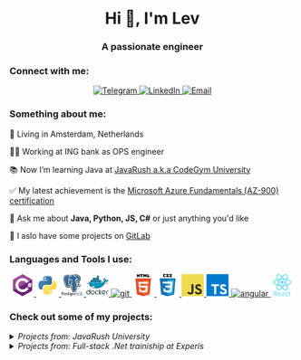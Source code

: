 <h1 align="center">Hi 👋, I'm Lev</h1>

<h3 align="center">A passionate engineer</h3>

<h3 align="left">Connect with me:</h3>
<div align="center">
  <a href="https://t.me/levnagornov">
    <img alt="Telegram" src="https://img.shields.io/badge/Telegram-2CA5E0?style=for-the-badge&logo=telegram&logoColor=whit"/>
  </a>
  <a href="https://www.linkedin.com/in/lnagornov">
    <img alt="LinkedIn" src="https://img.shields.io/badge/LinkedIn-0077B5?style=for-the-badge&logo=linkedin&logoColor=white"/>
  </a>
  <a href="mailto:levnagornov@yahoo.com">
    <img alt="Email" src="https://img.shields.io/badge/email-levnagornov@yahoo.com-D14836?style=for-the-badge&logo=gmail&logoColor=white"/>
  </a>
</div>

<h3 align="left">Something about me:</h3>
<p>📍 Living in Amsterdam, Netherlands</p>
<p>👨‍💻 Working at ING bank as OPS engineer</p>
<p>📚 Now I’m learning Java at <a href="https://landing.codegym.cc/en/university/">JavaRush a.k.a CodeGym University</a></p>
<p>✅ My latest achievement is the <a href="https://www.credly.com/badges/cca3d30d-af7a-4438-93a4-1fb18c688271/public_url">Microsoft Azure Fundamentals (AZ-900) certification</a></p>
<p>💬 Ask me about <b>Java, Python, JS, C#</b> or just anything you'd like</p>
<p>👾 I aslo have some projects on <a href="https://gitlab.com/lnagornov">GitLab</a></p>

<h3 align="left">Languages and Tools I use:</h3>
<div align="center">
    <!-- Csharp -->
    <a href="https://www.w3schools.com/cs/" target="_blank" rel="noreferrer">
        <img src="https://raw.githubusercontent.com/devicons/devicon/master/icons/csharp/csharp-original.svg" alt="csharp" width="40" height="40"/>
    </a>
    <!-- Python -->
    <a href="https://www.python.org" target="_blank" rel="noreferrer">
        <img src="https://raw.githubusercontent.com/devicons/devicon/master/icons/python/python-original.svg" alt="python" width="40" height="40"/>
    </a>
    <!-- Postgres -->
    <a href="https://www.postgresql.org" target="_blank" rel="noreferrer">
        <img src="https://raw.githubusercontent.com/devicons/devicon/master/icons/postgresql/postgresql-original-wordmark.svg" alt="postgresql" width="40" height="40"/>
    </a>
    <!-- Docker -->
    <a href="https://www.docker.com/" target="_blank" rel="noreferrer">
        <img src="https://raw.githubusercontent.com/devicons/devicon/master/icons/docker/docker-original-wordmark.svg" alt="docker" width="40" height="40"/>
    </a>
    <!-- GIT -->
    <a href="https://git-scm.com/" target="_blank" rel="noreferrer">
        <img src="https://www.vectorlogo.zone/logos/git-scm/git-scm-icon.svg" alt="git" width="40" height="40"/>
    </a>
    <!-- HTML -->
    <a href="https://www.w3.org/html/" target="_blank" rel="noreferrer">
        <img src="https://raw.githubusercontent.com/devicons/devicon/master/icons/html5/html5-original-wordmark.svg" alt="html5" width="40" height="40"/>
    </a>
    <!-- CSS -->
    <a href="https://www.w3schools.com/css/" target="_blank" rel="noreferrer">
        <img src="https://raw.githubusercontent.com/devicons/devicon/master/icons/css3/css3-original-wordmark.svg" alt="css3" width="40" height="40"/>
    </a>
    <!-- JS -->
    <a href="https://developer.mozilla.org/en-US/docs/Web/JavaScript" target="_blank" rel="noreferrer">
        <img src="https://raw.githubusercontent.com/devicons/devicon/master/icons/javascript/javascript-original.svg" alt="javascript" width="40" height="40"/>
    </a>
    <!-- TS -->
    <a href="https://www.typescriptlang.org/" target="_blank" rel="noreferrer">
        <img src="https://raw.githubusercontent.com/devicons/devicon/master/icons/typescript/typescript-original.svg" alt="typescript" width="40" height="40"/>
    </a>
    <!-- Angular -->
    <a href="https://angular.io" target="_blank" rel="noreferrer">
        <img src="https://angular.io/assets/images/logos/angular/angular.svg" alt="angular" width="40" height="40"/>
    </a>
    <!-- React -->
    <a href="https://reactjs.org/" target="_blank" rel="noreferrer">
        <img src="https://raw.githubusercontent.com/devicons/devicon/master/icons/react/react-original-wordmark.svg" alt="react" width="40" height="40"/>
    </a>
</div>

<h3>Check out some of my projects:</h3>  
<details>
  <summary><i>Projects from: JavaRush University</i></summary>

  <div>
    <h3>
      Crypto-CLI
      <img alt="Java" src="https://img.shields.io/badge/Java-orange"/>
      <img alt="CLI APP" src="https://shields.io/badge/-CLI%20app-grey"/>
    </h3>
    <p>This СLI app works with the Caesar cipher, so it can encode and decode files.</p>
    <a href="https://github.com/levnagornov/crypto-cli">Check code</a>
    <hr>
  </div>

</details>

<details>
  <summary><i>Projects from: Full-stack .Net trainiship at Experis</i></summary>

  <div>
    <h3>
      MeFit 
      <img alt="REST" src="https://img.shields.io/badge/REST-green"/>
      <img alt="ASP .NET Core 6.0" src="https://shields.io/badge/-ASP_.NET_Core_6-blueviolet"/>
      <img alt="Angular" src="https://img.shields.io/badge/-Angular-DD0031?style=flat-square&logo=angular&logoColor=white"/>
      <img alt="TypeScript" src="https://shields.io/badge/TypeScript-3178C6?logo=TypeScript&logoColor=FFF&style=flat-square"/>
      <img alt="PostgreSQL" src="https://img.shields.io/badge/PostreSQL-skyblue"/>
      <img alt="Keycloak" src="https://img.shields.io/badge/Keycloak-lightgrey"/>
    </h3>
    <p>Full-stack web app which allows you to pick fitness program with workouts and exercises, finish it, and also track your progress.</p>
    <p>Built with Angular, ASP.Net, Keycloak, Postgres and it used to be deployed on Heroku.</p>
    <a href="https://gitlab.com/AyoubAuolad/mefitcase_assignment_front_end">Check front-end code</a>
    <br>
    <a href="https://gitlab.com/AyoubAuolad/mefitcase_assignment">Check back-end code</a>
    <br>
    <a href="https://gitlab.com/lnagornov/mefit-auth">Check middleware code</a>
    <hr>
  </div>
  
  <div>
    <h3>
      Movie Characters API 
      <img alt="REST" src="https://img.shields.io/badge/REST-green"/>
      <img alt="ASP .NET Core 6.0" src="https://shields.io/badge/-ASP_.NET_Core_6-blueviolet"/>
      <img alt="PostgreSQL" src="https://img.shields.io/badge/PostreSQL-skyblue"/>
    </h3>
    <p>RESTful API web app about movies, characters and franchises. Made with ASP.Net Core and PostgreSQL.</p>
    <a href="https://gitlab.com/lnagornov/movie-characters-api">Check code</a>
    <hr>
  </div>
  
  <div>
    <h3>
      Chinook and Superheroes 
      <img alt=".NET 5.0" src="https://img.shields.io/badge/-.NET%205.0%20-blueviolet"/>
      <img alt="SQL Server" src="https://img.shields.io/badge/SQL%20server-red"/>
    </h3>
    <p>This project contains ChinookReader console app in C#, that allows to manipulate Chinook database 
      and bunch of scripts to create and manipulate Superheroes database.</p>
    <a href="https://gitlab.com/lnagornov/chinook-and-superheroes">Check code</a>
    <hr>
  </div>
  
  <div>
    <h3>
      RPG characters 
      <img alt="C#" src="https://img.shields.io/badge/C%23-007ACC?style=flat&logo=CSharp&logoColor=white"/>
      <img alt="CLI APP" src="https://shields.io/badge/-CLI%20app-grey"/>
    </h3>
    <p>This console application in C# imitates console RPG.</p>
    <a href="https://gitlab.com/lnagornov/rpg-characters">Check code</a>
    <hr>
  </div>
  
  <div>
    <h3>
      Pokémon Trainer 
      <img alt="Angular" src="https://img.shields.io/badge/-Angular-DD0031?style=flat-square&logo=angular&logoColor=white"/>
      <img alt="TypeScript" src="https://shields.io/badge/TypeScript-3178C6?logo=TypeScript&logoColor=FFF&style=flat-square"/>
    </h3>
    <p>This Angular app allows to collect Pokémon received from the PokeAPI.</p>
    <a href="https://gitlab.com/lnagornov/pokemon-trainer">Check code</a>
    <hr>
  </div>
  
  <div>
    <h4>
      Lost in translation 
      <img alt="React" src="https://img.shields.io/badge/-React-45b8d8?style=flat-square&logo=react&logoColor=white"/>
      <img alt="TypeScript" src="https://shields.io/badge/TypeScript-3178C6?logo=TypeScript&logoColor=FFF&style=flat-square"/>
    </h4>
    <p>This React app translates sentences into American sign language.</p>
    <a href="https://gitlab.com/lnagornov/lost-in-translation">Check code</a>
    <hr>
  </div>
  
  <div>
    <h3>
      Komputer Store 
      <img alt="JavaScript" src="https://shields.io/badge/JavaScript-F7DF1E?logo=JavaScript&logoColor=000&style=flat-square"/>
    </h3>
    <p>It's dynamic webpage created using “vanilla” JavaScript</p>
    <a href="https://gitlab.com/lnagornov/komputer-store">Check code</a>
    <hr>
  </div>
</details>


